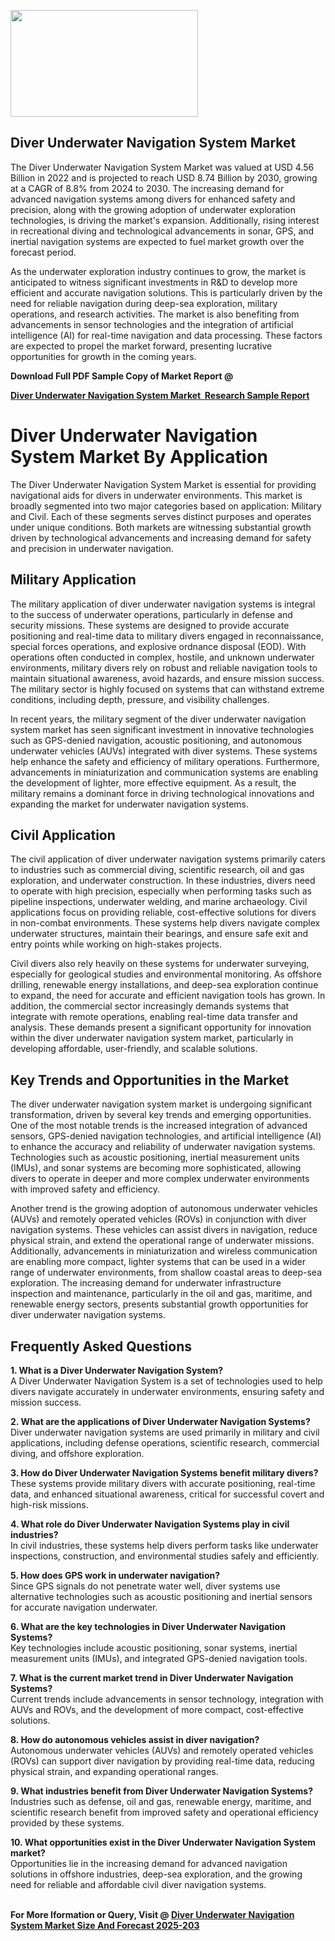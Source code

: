 <p><img class="alignnone size-medium wp-image-20088" src="https://ffe5etoiles.com/wp-content/uploads/2024/12/MST1-300x171.png" alt="" width="300" height="171" /></p><p><p> <h2>Diver Underwater Navigation System Market </h2><p>The Diver Underwater Navigation System Market was valued at USD 4.56 Billion in 2022 and is projected to reach USD 8.74 Billion by 2030, growing at a CAGR of 8.8% from 2024 to 2030. The increasing demand for advanced navigation systems among divers for enhanced safety and precision, along with the growing adoption of underwater exploration technologies, is driving the market's expansion. Additionally, rising interest in recreational diving and technological advancements in sonar, GPS, and inertial navigation systems are expected to fuel market growth over the forecast period.</p><p>As the underwater exploration industry continues to grow, the market is anticipated to witness significant investments in R&D to develop more efficient and accurate navigation solutions. This is particularly driven by the need for reliable navigation during deep-sea exploration, military operations, and research activities. The market is also benefiting from advancements in sensor technologies and the integration of artificial intelligence (AI) for real-time navigation and data processing. These factors are expected to propel the market forward, presenting lucrative opportunities for growth in the coming years.</p></p><p><strong>Download Full PDF Sample Copy of Market Report @</strong></p><p><strong><a href="https://www.verifiedmarketreports.com/download-sample/?rid=642538&utm_source=Sites-google&utm_medium=265" target="_blank">Diver Underwater Navigation System Market &nbsp;Research Sample Report</a></strong></p><p><h1>Diver Underwater Navigation System Market By Application</h1><p>The Diver Underwater Navigation System Market is essential for providing navigational aids for divers in underwater environments. This market is broadly segmented into two major categories based on application: Military and Civil. Each of these segments serves distinct purposes and operates under unique conditions. Both markets are witnessing substantial growth driven by technological advancements and increasing demand for safety and precision in underwater navigation.</p><h2>Military Application</h2><p>The military application of diver underwater navigation systems is integral to the success of underwater operations, particularly in defense and security missions. These systems are designed to provide accurate positioning and real-time data to military divers engaged in reconnaissance, special forces operations, and explosive ordnance disposal (EOD). With operations often conducted in complex, hostile, and unknown underwater environments, military divers rely on robust and reliable navigation tools to maintain situational awareness, avoid hazards, and ensure mission success. The military sector is highly focused on systems that can withstand extreme conditions, including depth, pressure, and visibility challenges.</p><p>In recent years, the military segment of the diver underwater navigation system market has seen significant investment in innovative technologies such as GPS-denied navigation, acoustic positioning, and autonomous underwater vehicles (AUVs) integrated with diver systems. These systems help enhance the safety and efficiency of military operations. Furthermore, advancements in miniaturization and communication systems are enabling the development of lighter, more effective equipment. As a result, the military remains a dominant force in driving technological innovations and expanding the market for underwater navigation systems.</p><h2>Civil Application</h2><p>The civil application of diver underwater navigation systems primarily caters to industries such as commercial diving, scientific research, oil and gas exploration, and underwater construction. In these industries, divers need to operate with high precision, especially when performing tasks such as pipeline inspections, underwater welding, and marine archaeology. Civil applications focus on providing reliable, cost-effective solutions for divers in non-combat environments. These systems help divers navigate complex underwater structures, maintain their bearings, and ensure safe exit and entry points while working on high-stakes projects.</p><p>Civil divers also rely heavily on these systems for underwater surveying, especially for geological studies and environmental monitoring. As offshore drilling, renewable energy installations, and deep-sea exploration continue to expand, the need for accurate and efficient navigation tools has grown. In addition, the commercial sector increasingly demands systems that integrate with remote operations, enabling real-time data transfer and analysis. These demands present a significant opportunity for innovation within the diver underwater navigation system market, particularly in developing affordable, user-friendly, and scalable solutions.</p><h2>Key Trends and Opportunities in the Market</h2><p>The diver underwater navigation system market is undergoing significant transformation, driven by several key trends and emerging opportunities. One of the most notable trends is the increased integration of advanced sensors, GPS-denied navigation technologies, and artificial intelligence (AI) to enhance the accuracy and reliability of underwater navigation systems. Technologies such as acoustic positioning, inertial measurement units (IMUs), and sonar systems are becoming more sophisticated, allowing divers to operate in deeper and more complex underwater environments with improved safety and efficiency.</p><p>Another trend is the growing adoption of autonomous underwater vehicles (AUVs) and remotely operated vehicles (ROVs) in conjunction with diver navigation systems. These vehicles can assist divers in navigation, reduce physical strain, and extend the operational range of underwater missions. Additionally, advancements in miniaturization and wireless communication are enabling more compact, lighter systems that can be used in a wider range of underwater environments, from shallow coastal areas to deep-sea exploration. The increasing demand for underwater infrastructure inspection and maintenance, particularly in the oil and gas, maritime, and renewable energy sectors, presents substantial growth opportunities for diver underwater navigation systems.</p><h2>Frequently Asked Questions</h2><p><strong>1. What is a Diver Underwater Navigation System?</strong><br>A Diver Underwater Navigation System is a set of technologies used to help divers navigate accurately in underwater environments, ensuring safety and mission success.</p><p><strong>2. What are the applications of Diver Underwater Navigation Systems?</strong><br>Diver underwater navigation systems are used primarily in military and civil applications, including defense operations, scientific research, commercial diving, and offshore exploration.</p><p><strong>3. How do Diver Underwater Navigation Systems benefit military divers?</strong><br>These systems provide military divers with accurate positioning, real-time data, and enhanced situational awareness, critical for successful covert and high-risk missions.</p><p><strong>4. What role do Diver Underwater Navigation Systems play in civil industries?</strong><br>In civil industries, these systems help divers perform tasks like underwater inspections, construction, and environmental studies safely and efficiently.</p><p><strong>5. How does GPS work in underwater navigation?</strong><br>Since GPS signals do not penetrate water well, diver systems use alternative technologies such as acoustic positioning and inertial sensors for accurate navigation underwater.</p><p><strong>6. What are the key technologies in Diver Underwater Navigation Systems?</strong><br>Key technologies include acoustic positioning, sonar systems, inertial measurement units (IMUs), and integrated GPS-denied navigation tools.</p><p><strong>7. What is the current market trend in Diver Underwater Navigation Systems?</strong><br>Current trends include advancements in sensor technology, integration with AUVs and ROVs, and the development of more compact, cost-effective solutions.</p><p><strong>8. How do autonomous vehicles assist in diver navigation?</strong><br>Autonomous underwater vehicles (AUVs) and remotely operated vehicles (ROVs) can support diver navigation by providing real-time data, reducing physical strain, and expanding operational ranges.</p><p><strong>9. What industries benefit from Diver Underwater Navigation Systems?</strong><br>Industries such as defense, oil and gas, renewable energy, maritime, and scientific research benefit from improved safety and operational efficiency provided by these systems.</p><p><strong>10. What opportunities exist in the Diver Underwater Navigation System market?</strong><br>Opportunities lie in the increasing demand for advanced navigation solutions in offshore industries, deep-sea exploration, and the growing need for reliable and affordable civil diver navigation systems.</p><strong><br />For More Iformation or Query, Visit @ <a href="https://www.verifiedmarketreports.com/product/diver-underwater-navigation-system-market/" target="_blank">Diver Underwater Navigation System Market Size And Forecast 2025-203</a></strong></p>
